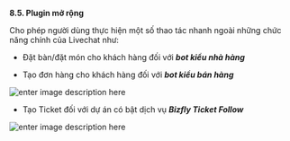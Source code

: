 **8.5. Plugin mở rộng**

Cho phép người dùng thực hiện một số thao tác nhanh ngoài những chức năng chính của Livechat như:

- Đặt bàn/đặt món cho khách hàng đối với ***bot kiểu nhà hàng***

- Tạo đơn hàng cho khách hàng đối với ***bot kiểu bán hàng***

![enter image description here](https://chatbizfly.mediacdn.vn/2022/07/11/chatbot/img_94jpg1657525976.jpg)

- Tạo Ticket đối với dự án có bật dịch vụ ***Bizfly Ticket Follow***

![enter image description here](https://chatbizfly.mediacdn.vn/2022/07/11/chatbot/img_95jpg1657526028.jpg)



